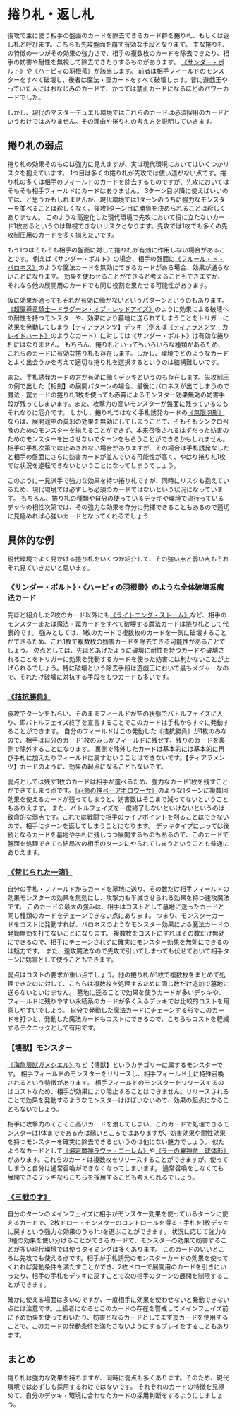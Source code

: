 # 捲り札・返し札
後攻で主に使う相手の盤面のカードを除去できるカード群を捲り札、もしくは返し札と呼びます。こちらも先攻盤面を崩す有効な手段となります。
主な捲り札の特徴の一つがその効果の強力さで、相手の複数枚のカードを除去できたり、相手の妨害や耐性を無視して除去できたりするものがあります。
[《サンダー・ボルト》](https://www.db.yugioh-card.com/yugiohdb/card_search.action?ope=2&cid=4343)や[《ハーピィの羽根帚》](https://www.db.yugioh-card.com/yugiohdb/card_search.action?ope=2&cid=4678)が該当します。
前者は相手フィールドのモンスターをすべて破壊し、後者は魔法・罠カードをすべて破壊します。昔に遊戯王やっていた人にはおなじみのカードで、かつては禁止カードになるほどのパワーカードでした。

しかし、現代のマスターデュエル環境ではこれらのカードは必須採用のカードというわけではありません。その理由や捲り札の考え方を説明していきます。

## 捲り札の弱点

捲り札の効果そのものは強力に見えますが、実は現代環境においてはいくつかリスクを抱えています。
1つ目は多くの捲り札が先攻では使い道がない点です。捲り札の多くは相手のフィールドのカードを除去するものですが、先攻においてはそもそも相手フィールドにカードはありません。
3ターン目以降に使えばいいのでは、と思うかもしれませんが、現代環境では1ターンのうちに強力なモンスターを並べることは珍しくなく、後攻1ターン目に勝負を決められることは珍しくありません。
このような高速化した現代環境で先攻において役に立たないカード1枚あるというのは無視できないリスクとなります。先攻では1枚でも多くの先攻制圧用のカードを多く揃えたいです。

もう1つはそもそも相手の盤面に対して捲り札が有効に作用しない場合があることです。
例えば《サンダー・ボルト》の場合、相手の盤面に[《フルール・ド・バロネス》](https://www.db.yugioh-card.com/yugiohdb/card_search.action?ope=2&cid=16386)のような魔法カードを無効にできるカードがある場合、効果が通らないことになります。
効果を使わせることができると考えることもできますが、それなら他の展開用のカードでも同じ役割を果たせる可能性があります。

仮に効果が通ってもそれが有効に働かないというパターンというのもあります。
[《超魔導竜騎士－ドラグーン・オブ・レッドアイズ》](https://www.db.yugioh-card.com/yugiohdb/card_search.action?ope=2&cid=14952)のように効果による破壊への耐性を持つモンスターや、効果により墓地に送られてしまうことをトリガーに効果を発動してしまう【ティアラメンツ】デッキ（例えば[《ティアラメンツ・カレイドハート》](https://www.db.yugioh-card.com/yugiohdb/card_search.action?ope=2&cid=17445)のようなカード）に対しては《サンダー・ボルト》は有効な捲り札にはなりません。
もちろん、捲り札といってもいろいろな種類があるため、これらのカードに有効な捲り札も存在します。しかし、環境でどのようなカードとよく出会うかを考えて適切な捲り札を選択するというのは結構難しいです。

また、手札誘発カードの方が有効に働くデッキというのも存在します。先攻制圧の例で出した【相剣】の展開パターンの場合、最後にバロネスが出てしまうので魔法・罠カードの捲り札1枚を使っても赤霄によるモンスター効果無効の妨害手段が残ってしまいます。また、攻撃力の高いモンスターが盤面に残っているのもそれなりに厄介です。
しかし、捲り札ではなく手札誘発カードの[《無限泡影》](https://www.db.yugioh-card.com/yugiohdb/card_search.action?ope=2&cid=13631)ならば、展開途中の莫邪の効果を無効にしてしまうことで、そもそもシンクロ召喚のためのモンスターを揃えることができず、本来召喚されるはずだった妨害のためのモンスターを出させないでターンをもらうことができるかもしれません。
相手の手札次第では止めきれない場合がありますが、その場合は手札誘発なしだと相手の盤面にさらに妨害カードが並んでいる可能性が高く、やはり捲り札1枚では状況を逆転できないということになってしまうでしょう。

このように一見派手で強力な効果を持つ捲り札ですが、同時にリスクも抱えているため、現代環境では必ずしも必須のカードではないという状況になっています。
もちろん、捲り札の種類や自分の使っているデッキや環境で流行っているデッキの相性次第では、その強力な効果を存分に発揮できることもあるので適切に見極めれば心強いカードとなってくれるでしょう

## 具体的な例
現代環境でよく見かける捲り札をいくつか紹介して、その強い点と弱い点もそれぞれ見ていきたいと思います。

### 《サンダー・ボルト》・《ハーピィの羽根帚》のような全体破壊系魔法カード
先ほど紹介した2枚のカード以外にも[《ライトニング・ストーム》](https://www.db.yugioh-card.com/yugiohdb/card_search.action?ope=2&cid=14876)など、相手のモンスターまたは魔法・罠カードをすべて破壊する魔法カードは捲り札として代表的です。
強みとしては、1枚のカードで複数枚のカードを一気に破壊することができるため、これ1枚で複数枚の妨害カードを除去できる可能性があることでしょう。
欠点としては、先ほどあげたように破壊に耐性を持つカードや破壊されることをトリガーに効果を発動するカードを使った妨害には利かないことが上げられるでしょう。特に破壊という除去手段は遊戯王において最もメジャーなので、それだけ破壊に対抗する手段をもつカードも多いです。

### [《拮抗勝負》](https://www.db.yugioh-card.com/yugiohdb/card_search.action?ope=2&cid=13293)
後攻でターンをもらい、そのままフィールドが空の状態でバトルフェイズに入り、即バトルフェイズ終了を宣言することでこのカードは手札からすぐに発動することができます。
自分のフィールドはこの発動した《拮抗勝負》が1枚のみなので、相手は自分のカード1枚のみしかフィールドに残せず、残りのカードを裏側で除外することになります。
裏側で除外したカードは基本的には基本的に再び手札に加えたりフィールドに戻すということはできないです。【ティアラメンツ】カードのように、効果の起点になることもないです。

弱点としては残す1枚のカードは相手が選べるため、強力なカード1枚を残すことができてしまう点です。[《召命の神弓－アポロウーサ》](https://www.db.yugioh-card.com/yugiohdb/card_search.action?ope=2&cid=14496)のような1ターンに複数回効果を使えるカードが残ってしまうと、妨害数はそこまで減ってないということもありえます。
また、バトルフェイズを一度終了しないといけないというのは致命的な弱点です。これでは戦闘で相手のライフポイントを削ることはできないので、相手にターンを返してしまうことになります。
デッキタイプによっては後続となるカードを墓地や手札に残しつつ展開するものもあるので、このカードで盤面を処理できても結局次の相手のターンにやられてしまうということも普通にありえます。

### [《禁じられた一滴》](https://www.db.yugioh-card.com/yugiohdb/card_search.action?ope=2&cid=15299)
自分の手札・フィールドからカードを墓地に送り、その数だけ相手フィールドの効果モンスターの効果を無効にし、攻撃力も半減させられる効果を持つ速攻魔法です。
このカードの最大の強みは、相手はコストとして墓地に送ったカードと同じ種類のカードをチェーンできない点にあります。
つまり、モンスターカードをコストに発動すれば、バロネスのようなモンスター効果による魔法カードの発動無効を打てないことになります。
複数枚をコストにすればその数だけ無効にできるので、相手にチェーンされずに確実にモンスター効果を無効にできるのは魅力です。
また、速攻魔法なので先攻で引いてしまっても伏せておいて相手ターンに妨害として使うこともできます。

弱点はコストの要求が重い点でしょう。他の捲り札が1枚で複数枚をまとめて処理できたのに対して、こちらは複数枚を処理するために同じ数だけ追加で墓地に送らないといけません。
墓地に送ることで効果を使うカードが多いデッキや、フィールドに残りやすい永続系のカードが多く入るデッキでは比較的コストを用意しやすいでしょう。
自分で発動した魔法カードにチェーンする形でこのカードを打つと、発動した魔法カードもコストにできるので、こちらもコストを軽減するテクニックとして有用です。

### 【壊獣】モンスター
[《海亀壊獣ガメシエル》](https://www.db.yugioh-card.com/yugiohdb/card_search.action?ope=2&cid=12106)など【懐獣】というカテゴリーに属するモンスターです。
相手フィールドのモンスターをリリースし、相手フィールド上に特殊召喚されるという特徴があります。
相手フィールドのモンスターをリリースするのはコストなため、相手が効果により阻止することはできません。リリースされることで効果を発動するようなモンスターはほぼいないので、効果の起点になることもないでしょう。

相手に攻撃力のそこそこ高いカードを渡してしまい、このカードで処理できるモンスターは1体までである点は弱いところではありますが、妨害効果や耐性効果を持つモンスターを確実に除去できるというのは他にない魅力でしょう。
似たようなカードとして[《溶岩魔神ラヴァ・ゴーレム》](https://www.db.yugioh-card.com/yugiohdb/card_search.action?ope=2&cid=5496)や[《ラーの翼神竜－球体形》](https://www.db.yugioh-card.com/yugiohdb/card_search.action?ope=2&cid=11927)があります。これらのカードは複数枚をリリースすることができますが、使ってしまうと自分は通常召喚ができなくなってしまいます。
通常召喚をしなくても展開できるデッキならこちらを採用することも考えられるでしょう。

### [《三戦の才》](https://www.db.yugioh-card.com/yugiohdb/card_search.action?ope=2&cid=15296)
自分のターンのメインフェイズに相手がモンスター効果を使っているターンに使えるカードで、2枚ドロー・モンスターのコントロールを得る・手札を1枚デッキに戻すという強力な効果のうち1つを選ぶことができます。
状況に応じて強力な3種の効果を使い分けることができるカードで、モンスターの効果で妨害することが多い現代環境では使うタイミングは多くあります。
このカードのいいところは先攻でも使える点です。相手が手札誘発のモンスターカードの効果を使ってくれれば発動条件を満たすことができ、2枚ドローで展開用のカードを引きにいったり、相手の手札をデッキに戻すことで次の相手のターンの展開を制限することができます。

確かに使える場面は多いのですが、一度相手に効果を使わせないと発動できない点には注意です。上級者になるとこのカードの存在を警戒してメインフェイズ前に予め効果を使っておいたり、妨害となるカードとしてまず罠カードを使用することで、このカードの発動条件を満たさないようにするプレイをすることもあります。

## まとめ
捲り札は強力な効果を持ちますが、同時に弱点も多くあります。そのため、現代環境では必ずしも採用するわけではないです。
それぞれのカードの特徴を見極めて、自分のデッキ・環境に合わせたカードの採用判断をするようにしましょう。